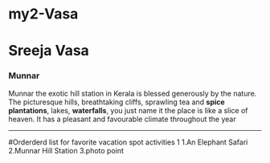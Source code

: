 # my2-Vasa

# Sreeja Vasa

### Munnar

Munnar the exotic hill station in Kerala is blessed generously by the nature. The picturesque hills, breathtaking cliffs, sprawling tea and **spice plantations**, lakes, **waterfalls**, you just name it the place is like a slice of heaven. It has a pleasant and favourable climate throughout the year 

-------------------------------------------------------------------------------------------------------------------- 
#Orderderd list for favorite vacation spot activities 1
1.An Elephant Safari
2.Munnar Hill Station
3.photo point
